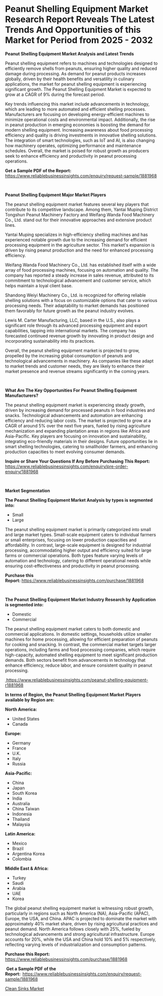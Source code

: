 <p><h1>Peanut Shelling Equipment Market Research Report Reveals The Latest Trends And Opportunities of this Market for Period from 2025 - 2032</h1></p><p><strong>Peanut Shelling Equipment Market Analysis and Latest Trends</strong></p>
<p><p>Peanut shelling equipment refers to machines and technologies designed to efficiently remove shells from peanuts, ensuring higher quality and reduced damage during processing. As demand for peanut products increases globally, driven by their health benefits and versatility in culinary applications, the market for peanut shelling equipment is experiencing significant growth. The Peanut Shelling Equipment Market is expected to grow at a CAGR of 9% during the forecast period.</p><p>Key trends influencing this market include advancements in technology, which are leading to more automated and efficient shelling processes. Manufacturers are focusing on developing energy-efficient machines to minimize operational costs and environmental impact. Additionally, the rise in peanut production in emerging economies is boosting the demand for modern shelling equipment. Increasing awareness about food processing efficiency and quality is driving investments in innovative shelling solutions. The integration of smart technologies, such as IoT and AI, is also changing how machinery operates, optimizing performance and maintenance schedules. Overall, the market is poised for robust growth as producers seek to enhance efficiency and productivity in peanut processing operations.</p></p>
<p><strong>Get a Sample PDF of the Report:&nbsp;</strong> <a href="https://www.reliablebusinessinsights.com/enquiry/request-sample/1881968?utm_campaign=2924&utm_medium=2&utm_source=Github&utm_content=ia&utm_term=11042025&utm_id=peanut-shelling-equipment">https://www.reliablebusinessinsights.com/enquiry/request-sample/1881968</a></p>
<p>&nbsp;</p>
<p><strong>Peanut Shelling Equipment Major Market Players</strong></p>
<p><p>The peanut shelling equipment market features several key players that contribute to its competitive landscape. Among them, Yantai Muping District Tongshun Peanut Machinery Factory and Weifang Wanda Food Machinery Co., Ltd. stand out for their innovative approaches and extensive product lines. </p><p>Yantai Muping specializes in high-efficiency shelling machines and has experienced notable growth due to the increasing demand for efficient processing equipment in the agriculture sector. This market's expansion is driven by rising peanut production and the need for enhanced processing efficiency.</p><p>Weifang Wanda Food Machinery Co., Ltd. has established itself with a wide array of food processing machines, focusing on automation and quality. The company has reported a steady increase in sales revenue, attributed to its commitment to technological advancement and customer service, which helps maintain a loyal client base.</p><p>Shandong Weiyi Machinery Co., Ltd. is recognized for offering reliable shelling solutions with a focus on customizable options that cater to various processing needs. Their adaptability to market demands has positioned them favorably for future growth as the peanut industry evolves.</p><p>Lewis M. Carter Manufacturing, LLC, based in the U.S., also plays a significant role through its advanced processing equipment and export capabilities, tapping into international markets. The company has forecasted continued revenue growth by innovating in product design and incorporating sustainability into its practices.</p><p>Overall, the peanut shelling equipment market is projected to grow, propelled by the increasing global consumption of peanuts and technological advancements in machinery. As companies like these adapt to market trends and customer needs, they are likely to enhance their market presence and revenue streams significantly in the coming years.</p></p>
<p>&nbsp;</p>
<p><strong>What Are The Key Opportunities For Peanut Shelling Equipment Manufacturers?</strong></p>
<p><p>The peanut shelling equipment market is experiencing steady growth, driven by increasing demand for processed peanuts in food industries and snacks. Technological advancements and automation are enhancing efficiency and reducing labor costs. The market is projected to grow at a CAGR of around 5% over the next five years, fueled by rising agriculture mechanization and expanding plantation areas in regions like Africa and Asia-Pacific. Key players are focusing on innovation and sustainability, integrating eco-friendly materials in their designs. Future opportunities lie in smart shelling technologies, catering to smallholder farmers, and enhancing production capacities to meet evolving consumer demands.</p></p>
<p><strong>Inquire or Share Your Questions If Any Before Purchasing This Report:</strong> <a href="https://www.reliablebusinessinsights.com/enquiry/pre-order-enquiry/1881968?utm_campaign=2924&utm_medium=2&utm_source=Github&utm_content=ia&utm_term=11042025&utm_id=peanut-shelling-equipment">https://www.reliablebusinessinsights.com/enquiry/pre-order-enquiry/1881968</a></p>
<p>&nbsp;</p>
<p><strong>Market Segmentation</strong></p>
<p><strong>The Peanut Shelling Equipment Market Analysis by types is segmented into:</strong></p>
<p><ul><li>Small</li><li>Large</li></ul></p>
<p><p>The peanut shelling equipment market is primarily categorized into small and large market types. Small-scale equipment caters to individual farmers or small enterprises, focusing on lower production capacities and affordability. In contrast, large-scale equipment is designed for industrial processing, accommodating higher output and efficiency suited for large farms or commercial operations. Both types feature varying levels of automation and technology, catering to different operational needs while ensuring cost-effectiveness and productivity in peanut processing.</p></p>
<p><strong>Purchase this Report:&nbsp;</strong><a href="https://www.reliablebusinessinsights.com/purchase/1881968?utm_campaign=2924&utm_medium=2&utm_source=Github&utm_content=ia&utm_term=11042025&utm_id=peanut-shelling-equipment">https://www.reliablebusinessinsights.com/purchase/1881968</a></p>
<p>&nbsp;</p>
<p><strong>The Peanut Shelling Equipment Market Industry Research by Application is segmented into:</strong></p>
<p><ul><li>Domestic</li><li>Commercial</li></ul></p>
<p><p>The peanut shelling equipment market caters to both domestic and commercial applications. In domestic settings, households utilize smaller machines for home processing, allowing for efficient preparation of peanuts for cooking and snacking. In contrast, the commercial market targets larger operations, including farms and food processing companies, which require high-capacity, automated shelling equipment to meet significant production demands. Both sectors benefit from advancements in technology that enhance efficiency, reduce labor, and ensure consistent quality in peanut processing.</p></p>
<p><a href="https://www.reliablebusinessinsights.com/peanut-shelling-equipment-r1881968?utm_campaign=2924&utm_medium=2&utm_source=Github&utm_content=ia&utm_term=11042025&utm_id=peanut-shelling-equipment">&nbsp;https://www.reliablebusinessinsights.com/peanut-shelling-equipment-r1881968</a></p>
<p><strong>In terms of Region, the Peanut Shelling Equipment Market Players available by Region are:</strong></p>
<p>
    <p> <strong> North America: </strong>
        <ul>
            <li>United States</li>
            <li>Canada</li>
        </ul>
        </p> 
    <p> <strong> Europe: </strong>
        <ul>
            <li>Germany</li>
            <li>France</li>
            <li>U.K.</li>
            <li>Italy</li>
            <li>Russia</li>
        </ul>
        </p> 
    <p> <strong> Asia-Pacific: </strong>
        <ul>
            <li>China</li>
            <li>Japan</li>
            <li>South Korea</li>
            <li>India</li>
            <li>Australia</li>
            <li>China Taiwan</li>
            <li>Indonesia</li>
            <li>Thailand</li>
            <li>Malaysia</li>
        </ul>
        </p> 
    <p> <strong> Latin America: </strong>
        <ul>
            <li>Mexico</li>
            <li>Brazil</li>
            <li>Argentina Korea</li>
            <li>Colombia</li>
        </ul>
        </p> 
    <p> <strong> Middle East & Africa: </strong>
        <ul>
            <li>Turkey</li>
            <li>Saudi</li>
            <li>Arabia</li>
            <li>UAE</li>
            <li>Korea</li>
        </ul>
    </p>
    </p>
<p><p>The global peanut shelling equipment market is witnessing robust growth, particularly in regions such as North America (NA), Asia-Pacific (APAC), Europe, the USA, and China. APAC is projected to dominate the market with approximately 40% market share, driven by rising agricultural practices and peanut demand. North America follows closely with 25%, fueled by technological advancements and strong agricultural infrastructure. Europe accounts for 20%, while the USA and China hold 10% and 5% respectively, reflecting varying levels of industrialization and consumption patterns.</p></p>
<p><strong>Purchase this Report: </strong><a href="https://www.reliablebusinessinsights.com/purchase/1881968?utm_campaign=2924&utm_medium=2&utm_source=Github&utm_content=ia&utm_term=11042025&utm_id=peanut-shelling-equipment">https://www.reliablebusinessinsights.com/purchase/1881968</a></p>
<p>&nbsp;<strong>Get a Sample PDF of the Report:&nbsp;&nbsp;</strong><a href="https://www.reliablebusinessinsights.com/enquiry/request-sample/1881968?utm_campaign=2924&utm_medium=2&utm_source=Github&utm_content=ia&utm_term=11042025&utm_id=peanut-shelling-equipment">https://www.reliablebusinessinsights.com/enquiry/request-sample/1881968</a></p>
<p><strong></strong></p>
<p><p><a href="https://github.com/tona7vba/Market-Research-Report-List-1/blob/main/clean-sinks-market.md?utm_campaign=2924&utm_medium=2&utm_source=Github&utm_content=ia&utm_term=11042025&utm_id=peanut-shelling-equipment">Clean Sinks Market</a></p></p>
